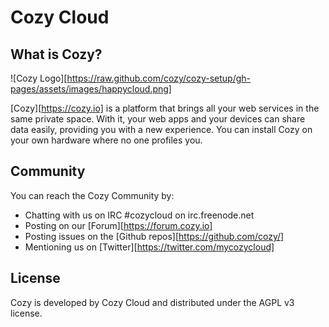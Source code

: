 Cozy Cloud
==========

## What is Cozy?

![Cozy Logo][https://raw.github.com/cozy/cozy-setup/gh-pages/assets/images/happycloud.png]

[Cozy][https://cozy.io] is a platform that brings all your web services in the
same private space.  With it, your web apps and your devices can share data
easily, providing you with a new experience. You can install Cozy on your own
hardware where no one profiles you.


## Community

You can reach the Cozy Community by:

* Chatting with us on IRC #cozycloud on irc.freenode.net
* Posting on our [Forum][https://forum.cozy.io]
* Posting issues on the [Github repos][https://github.com/cozy/]
* Mentioning us on [Twitter][https://twitter.com/mycozycloud]


## License

Cozy is developed by Cozy Cloud and distributed under the AGPL v3 license.
